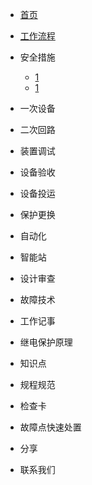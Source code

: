 - [首页](/README)

* [工作流程](guide)

* 安全措施
	* [1](1/1.1/)
	* [1](1/1.2/)

* 一次设备

* 二次回路

* 装置调试

* 设备验收

* 设备投运

* 保护更换

* 自动化

* 智能站

* 设计审查

* 故障技术

* 工作记事

* 继电保护原理

* 知识点

* 规程规范

* 检查卡

* 故障点快速处置

* 分享

* 联系我们
